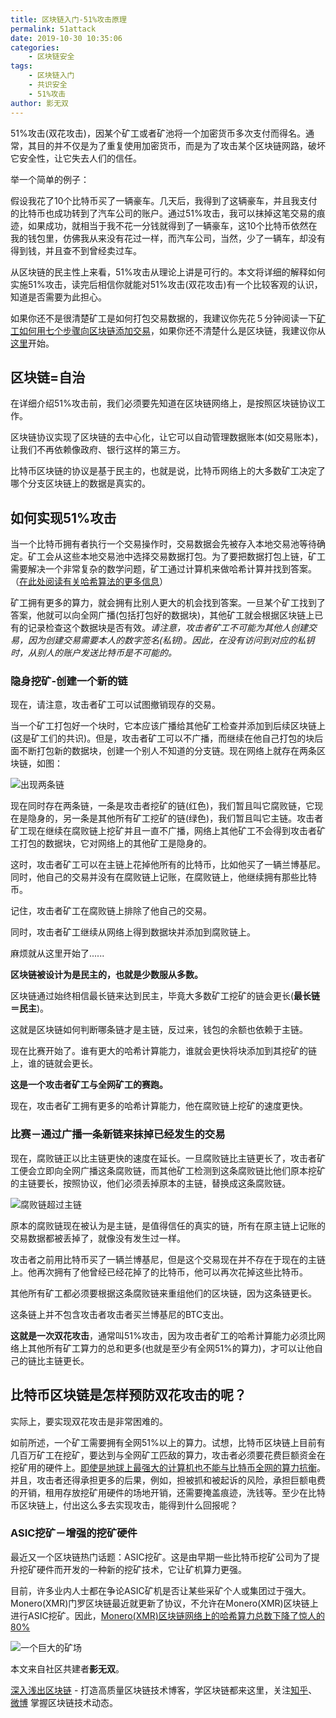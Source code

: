 ```yaml
---
title: 区块链入门-51%攻击原理
permalink: 51attack
date: 2019-10-30 10:35:06
categories:
    - 区块链安全
tags:
    - 区块链入门
    - 共识安全
    - 51%攻击
author: 影无双
---
```



51%攻击(双花攻击)，因某个矿工或者矿池将一个加密货币多次支付而得名。通常，其目的并不仅是为了重复使用加密货币，而是为了攻击某个区块链网路，破坏它安全性，让它失去人们的信任。

<!-----more----->

举一个简单的例子：

假设我花了10个比特币买了一辆豪车。几天后，我得到了这辆豪车，并且我支付的比特币也成功转到了汽车公司的账户。通过51%攻击，我可以抹掉这笔交易的痕迹，如果成功，就相当于我不花一分钱就得到了一辆豪车，这10个比特币依然在我的钱包里，仿佛我从来没有花过一样，而汽车公司，当然，少了一辆车，却没有得到钱，并且查不到曾经卖过车。

从区块链的民主性上来看，51%攻击从理论上讲是可行的。本文将详细的解释如何实施51%攻击，读完后相信你就能对51%攻击(双花攻击)有一个比较客观的认识，知道是否需要为此担心。

如果你还不是很清楚矿工是如何打包交易数据的，我建议你先花５分钟阅读一下[矿工如何用七个步骤向区块链添加交易](https://medium.com/@Mala44/how-a-miner-adds-transactions-to-the-blockchain-in-seven-steps-856053271476)，如果你还不清楚什么是区块链，我建议你从[这里](https://www.cnblogs.com/blockchainnote/p/11724181.html)开始。

## 区块链=自治

在详细介绍51%攻击前，我们必须要先知道在区块链网络上，是按照区块链协议工作。

区块链协议实现了区块链的去中心化，让它可以自动管理数据账本(如交易账本)，让我们不再依赖像政府、银行这样的第三方。

比特币区块链的协议是基于民主的，也就是说，比特币网络上的大多数矿工决定了哪个分支区块链上的数据是真实的。


## 如何实现51%攻击

当一个比特币拥有者执行一个交易操作时，交易数据会先被存入本地交易池等待确定。矿工会从这些本地交易池中选择交易数据打包。为了要把数据打包上链，矿工需要解决一个非常复杂的数学问题，矿工通过计算机来做哈希计算并找到答案。（[在此处阅读有关哈希算法的更多信息](https://medium.com/coinmonks/blockchain-for-beginners-what-is-blockchain-519db8c6677a)）

矿工拥有更多的算力，就会拥有比别人更大的机会找到答案。一旦某个矿工找到了答案，他就可以向全网广播(包括打包好的数据块)，其他矿工就会根据区块链上已有的记录检查这个数据块是否有效。*请注意，攻击者矿工不可能为其他人创建交易，因为创建交易需要本人的数字签名(私钥)。因此，在没有访问到对应的私钥时，从别人的账户发送比特币是不可能的。*

### 隐身挖矿-创建一个新的链

现在，请注意，攻击者矿工可以试图撤销现存的交易。

当一个矿工打包好一个块时，它本应该广播给其他矿工检查并添加到后续区块链上(这是矿工们的共识)。但是，攻击者矿工可以不广播，而继续在他自己打包的块后面不断打包新的数据块，创建一个别人不知道的分支链。现在网络上就存在两条区块链，如图：

![出现两条链](https://img.learnblockchain.cn/2019/10/15724200834485.jpg)


现在同时存在两条链，一条是攻击者挖矿的链(红色)，我们暂且叫它腐败链，它现在是隐身的，另一条是其他所有矿工挖矿的链(绿色)，我们暂且叫它主链。攻击者矿工现在继续在腐败链上挖矿并且一直不广播，网络上其他矿工不会得到攻击者矿工打包的数据块，它对网络上的其他矿工是隐身的。

这时，攻击者矿工可以在主链上花掉他所有的比特币，比如他买了一辆兰博基尼。同时，他自己的交易并没有在腐败链上记账，在腐败链上，他继续拥有那些比特币。

记住，攻击者矿工在腐败链上排除了他自己的交易。

同时，攻击者矿工继续从网络上得到数据块并添加到腐败链上。

麻烦就从这里开始了......

**区块链被设计为是民主的，也就是少数服从多数。**

区块链通过始终相信最长链来达到民主，毕竟大多数矿工挖矿的链会更长(**最长链＝民主**)。

这就是区块链如何判断哪条链才是主链，反过来，钱包的余额也依赖于主链。

现在比赛开始了。谁有更大的哈希计算能力，谁就会更快将块添加到其挖矿的链上，谁的链就会更长。

**这是一个攻击者矿工与全网矿工的赛跑。**

现在，攻击者矿工拥有更多的哈希计算能力，他在腐败链上挖矿的速度更快。


### 比赛－通过广播一条新链来抹掉已经发生的交易


现在，腐败链正以比主链更快的速度在延长。一旦腐败链比主链更长了，攻击者矿工便会立即向全网广播这条腐败链，而其他矿工检测到这条腐败链比他们原本挖矿的主链要长，按照协议，他们必须丢掉原本的主链，替换成这条腐败链。

![腐败链超过主链](https://img.learnblockchain.cn/2019/10/15724201974179.jpg)



原本的腐败链现在被认为是主链，是值得信任的真实的链，所有在原主链上记账的交易数据都被丢掉了，就像没有发生过一样。

攻击者之前用比特币买了一辆兰博基尼，但是这个交易现在并不存在于现在的主链上。他再次拥有了他曾经已经花掉了的比特币，他可以再次花掉这些比特币。


其他所有矿工都必须要根据这条腐败链来重组他们的区块链，因为这条链更长。

这条链上并不包含攻击者攻击者买兰博基尼的BTC支出。


**这就是一次双花攻击**，通常叫51%攻击，因为攻击者矿工的哈希计算能力必须比网络上其他所有矿工算力的总和更多(也就是至少有全网51%的算力)，才可以让他自己的链比主链更长。


## 比特币区块链是怎样预防双花攻击的呢？

实际上，要实现双花攻击是非常困难的。

如前所述，一个矿工需要拥有全网51%以上的算力。试想，比特币区块链上目前有几百万矿工在挖矿，要达到与全网矿工匹敌的算力，攻击者必须要花费巨额资金在挖矿用的硬件上。[即使是地球上最强大的计算机也不能与比特币全网的算力抗衡](https://bitcoin.stackexchange.com/questions/28228/why-cant-they-use-super-computers-to-mine-all-the-bitcoins#28229)。并且，攻击者还得承担更多的后果，例如，担被抓和被起诉的风险，承担巨额电费的开销，租用存放挖矿用硬件的场地开销，还需要掩盖痕迹，洗钱等。至少在比特币区块链上，付出这么多去实现攻击，能得到什么回报呢？


### ASIC挖矿－增强的挖矿硬件

最近又一个区块链热门话题：ASIC挖矿。这是由早期一些比特币挖矿公司为了提升挖矿硬件而开发的一种新的挖矿技术，它让矿机算力更强。

目前，许多业内人士都在争论ASIC矿机是否让某些采矿个人或集团过于强大。Monero(XMR)门罗区块链最近就更新了协议，不允许在Monero(XMR)区块链上进行ASIC挖矿。因此，[Monero(XMR)区块链网络上的哈希算力总数下降了惊人的 80%](https://toshitimes.com/monero-experiences-major-drop-in-hashrate-following-hard-fork/)

![一个巨大的矿场](https://img.learnblockchain.cn/2019/10/15724203067927.jpg)

本文来自社区共建者**影无双**。

[深入浅出区块链](https://learnblockchain.cn/) - 打造高质量区块链技术博客，学区块链都来这里，关注[知乎](https://www.zhihu.com/people/xiong-li-bing/activities)、[微博](https://weibo.com/517623789) 掌握区块链技术动态。